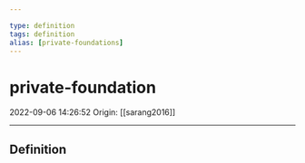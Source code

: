 ```yaml
---

type: definition
tags: definition
alias: [private-foundations]
---
```


# private-foundation

2022-09-06 14:26:52
Origin: [[sarang2016]]

---

## Definition

